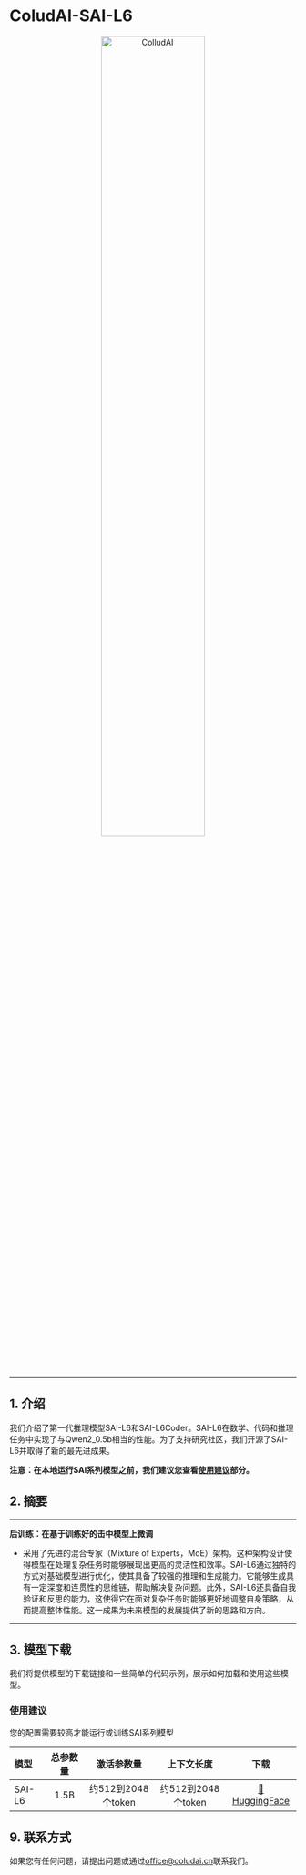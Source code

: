 # ColudAI-SAI-L6

<div align="center">
 <img src="https://raw.githubusercontent.com/Lt2023/ColudAI-SAI-L6/refs/heads/main/logo%401x%20(2).png" width="60%" alt="ColludAI " />
</div>
<hr>

## 1. 介绍

我们介绍了第一代推理模型SAI-L6和SAI-L6Coder。SAI-L6在数学、代码和推理任务中实现了与Qwen2_0.5b相当的性能。为了支持研究社区，我们开源了SAI-L6并取得了新的最先进成果。

**注意：在本地运行SAI系列模型之前，我们建议您查看[使用建议](#使用建议)部分。**

## 2. 摘要

---

**后训练：在基于训练好的击中模型上微调**

- 采用了先进的混合专家（Mixture of Experts，MoE）架构。这种架构设计使得模型在处理复杂任务时能够展现出更高的灵活性和效率。SAI-L6通过独特的方式对基础模型进行优化，使其具备了较强的推理和生成能力。它能够生成具有一定深度和连贯性的思维链，帮助解决复杂问题。此外，SAI-L6还具备自我验证和反思的能力，这使得它在面对复杂任务时能够更好地调整自身策略，从而提高整体性能。这一成果为未来模型的发展提供了新的思路和方向。

---

## 3. 模型下载

我们将提供模型的下载链接和一些简单的代码示例，展示如何加载和使用这些模型。

### 使用建议

您的配置需要较高才能运行或训练SAI系列模型

<div align="center">

| **模型**          | **总参数量** | **激活参数量** | **上下文长度** | **下载**               |
| :-----------------| :----------------:| :--------------------:| :-----------------:| :-------------------------:|
| SAI-L6  | 1.5B              | 约512到2048个token                | 约512到2048个token              | [🤗 HuggingFace](https://huggingface.co/datasets/Lt2023/SAI-L6/tree/main) |

</div>

## 9. 联系方式
如果您有任何问题，请提出问题或通过[office@coludai.cn]()联系我们。
